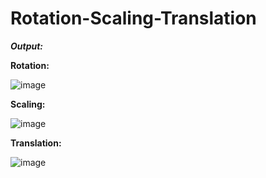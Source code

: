 # Rotation-Scaling-Translation

**_Output:_**

**Rotation:**

![image](https://user-images.githubusercontent.com/86003669/134737476-e9c83456-e09f-46a9-aa38-f0abeb0eb438.png)


**Scaling:**

![image](https://user-images.githubusercontent.com/86003669/134737503-c5995300-0a88-4500-b406-411974f95ae7.png)


**Translation:**

![image](https://user-images.githubusercontent.com/86003669/134737527-660f409e-7b0f-48cd-b66a-5a65f6f4cd28.png)
